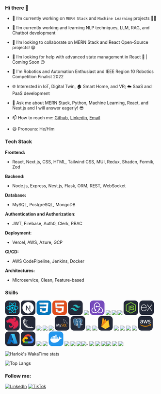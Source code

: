 ### Hi there 👋

- 🔭 I’m currently working on `MERN Stack` and `Machine Learning` projects 🚀💙
- 🌱 I’m currently working and learning NLP techniques, LLM, RAG, and Chatbot development
- 👯 I’m looking to collaborate on MERN Stack and React Open-Source projects! 😁
- 🤔 I’m looking for help with advanced state management in React 🚀 | Coming Soon 😉
- 🤖 I'm Robotics and Automation Enthusiast and IEEE Region 10 Robotics Competition Finalist 2022
- 🌐 Interested in IoT, Digital Twin, 🏠 Smart Home, and VR; ☁️ SaaS and PaaS development

- 💬 Ask me about MERN Stack, Python, Machine Learning, React, and Nest.js and I will answer eagerly! 😎
- 📫 How to reach me: [Github](https://github.com/ES-3508), [Linkedin](https://www.linkedin.com/in/eranda-sanjaya-0a00981a5/), [Email](mailto:erandasanjaya@gmail.com)
- 😄 Pronouns: He/Him

### Tech Stack

**Frontend:**

- React, Next.js, CSS, HTML, Tailwind CSS, MUI, Redux, Shadcn, Formik, Zod

**Backend:**

- Node.js, Express, Nest.js, Flask, ORM, REST, WebSocket

**Database:**

- MySQL, PostgreSQL, MongoDB

**Authentication and Authorization:**

- JWT, Firebase, Auth0, Clerk, RBAC

**Deployment:**

- Vercel, AWS, Azure, GCP

**CI/CD:**

- AWS CodePipeline, Jenkins, Docker

**Architectures:**

- Microservice, Clean, Feature-based

### Skills

<img src="https://github.com/tandpfun/skill-icons/blob/main/icons/React-Dark.svg" width="48"> <img src="https://github.com/tandpfun/skill-icons/blob/main/icons/NextJS-Dark.svg" width="48"> <img src="https://github.com/tandpfun/skill-icons/blob/main/icons/CSS.svg" width="48"> <img src="https://github.com/tandpfun/skill-icons/blob/main/icons/HTML.svg" width="48"> <img src="https://github.com/tandpfun/skill-icons/blob/main/icons/TailwindCSS-Dark.svg" width="48"> <img src="https://github.com/tandpfun/skill-icons/blob/main/icons/MUI-Dark.svg" width="48"> <img src="https://github.com/tandpfun/skill-icons/blob/main/icons/Redux.svg" width="48"> <img src="https://github.com/tandpfun/skill-icons/blob/main/icons/Shadcn.svg" width="48"> <img src="https://github.com/tandpfun/skill-icons/blob/main/icons/Formik.svg" width="48"> <img src="https://github.com/tandpfun/skill-icons/blob/main/icons/Zod.svg" width="48"> <img src="https://github.com/tandpfun/skill-icons/blob/main/icons/NodeJS-Dark.svg" width="48"> <img src="https://github.com/tandpfun/skill-icons/blob/main/icons/ExpressJS-Dark.svg" width="48"> <img src="https://github.com/tandpfun/skill-icons/blob/main/icons/NestJS-Dark.svg" width="48"> <img src="https://github.com/tandpfun/skill-icons/blob/main/icons/Flask-Dark.svg" width="48"> <img src="https://github.com/tandpfun/skill-icons/blob/main/icons/ORM.svg" width="48"> <img src="https://github.com/tandpfun/skill-icons/blob/main/icons/REST.svg" width="48"> <img src="https://github.com/tandpfun/skill-icons/blob/main/icons/WebSocket.svg" width="48"> <img src="https://github.com/tandpfun/skill-icons/blob/main/icons/MySQL-Dark.svg" width="48"> <img src="https://github.com/tandpfun/skill-icons/blob/main/icons/PostgreSQL-Dark.svg" width="48"> <img src="https://github.com/tandpfun/skill-icons/blob/main/icons/MongoDB-Dark.svg" width="48"> <img src="https://github.com/tandpfun/skill-icons/blob/main/icons/JWT.svg" width="48"> <img src="https://github.com/tandpfun/skill-icons/blob/main/icons/Firebase-Dark.svg" width="48"> <img src="https://github.com/tandpfun/skill-icons/blob/main/icons/Auth0.svg" width="48"> <img src="https://github.com/tandpfun/skill-icons/blob/main/icons/Clerk.svg" width="48"> <img src="https://github.com/tandpfun/skill-icons/blob/main/icons/RBAC.svg" width="48"> <img src="https://github.com/tandpfun/skill-icons/blob/main/icons/Vercel.svg" width="48"> <img src="https://github.com/tandpfun/skill-icons/blob/main/icons/AWS-Dark.svg" width="48"> <img src="https://github.com/tandpfun/skill-icons/blob/main/icons/Azure-Dark.svg" width="48"> <img src="https://github.com/tandpfun/skill-icons/blob/main/icons/GCP-Dark.svg" width="48"> <img src="https://github.com/tandpfun/skill-icons/blob/main/icons/AWSCodePipeline.svg" width="48"> <img src="https://github.com/tandpfun/skill-icons/blob/main/icons/Jenkins.svg" width="48"> <img src="https://github.com/tandpfun/skill-icons/blob/main/icons/Docker.svg" width="48"> <img src="https://github.com/tandpfun/skill-icons/blob/main/icons/Microservice.svg" width="48"> <img src="https://github.com/tandpfun/skill-icons/blob/main/icons/CleanArchitecture.svg" width="48"> <img src="https://github.com/tandpfun/skill-icons/blob/main/icons/FeatureBased.svg" width="48"><img src="https://github.com/tandpfun/skill-icons/blob/main/icons/Iot.svg" width="48">- <img src="https://github.com/tandpfun/skill-icons/blob/main/icons/Iot.svg" width="20"> <img src="https://github.com/tandpfun/skill-icons/blob/main/icons/DigitalTwin.svg" width="20">  <img src="https://github.com/tandpfun/skill-icons/blob/main/icons/SmartHome.svg" width="20"><img src="https://github.com/tandpfun/skill-icons/blob/main/icons/VR.svg" width="20"> <img src="https://github.com/tandpfun/skill-icons/blob/main/icons/SaaS.svg" width="20"> <img src="https://github.com/tandpfun/skill-icons/blob/main/icons/PaaS.svg" width="20">


![Harlok's WakaTime stats](https://github-readme-stats.vercel.app/api/wakatime?username=es-3508&layout=compact&theme=github_dark_dimmed)

![Top Langs](https://github-readme-stats.vercel.app/api/top-langs/?username=es-3508&layout=compact&theme=github_dark_dimmed)

### Follow me:

<a href="https://www.linkedin.com/in/eranda-sanjaya-0a00981a5/" target="_blank"><img src="https://img.shields.io/badge/LinkedIn-%230077B5.svg?&style=flat-square&logo=linkedin&logoColor=white" alt="LinkedIn"></a>
<a href="https://www.tiktok.com/@es_node?_t=8o6GD998Bh2&_r=1" target="_blank"><img src="https://img.shields.io/badge/TikTok-%23000000.svg?&style=flat-square&logo=tiktok&logoColor=white" alt="TikTok"></a>
